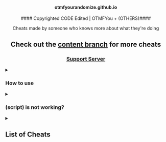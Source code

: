
<h4 align="center">otmfyourandomize.github.io</h4>


<p align="center">#### Copyrighted CODE Edited | OTMFYou + (OTHERS)####</p>


<p align="center">Cheats made by someone who knows more about what they're doing</p>

<h2 align="center">Check out the <a href="https://github.com/otmfyourandomize">content branch</a> for more cheats</h2>

<h3 align="center"><a href="https://discord.gg/qeyp2WN8QJ">Support Server</a></h3>



<details><summary><h3>How to use</h3></summary>


  There are 3 good methods to using these scripts:

  1. Importing the BlooketCODE.html file, You can check tutorial folder to get it in.

  2. Going to the otmfyourandomize.github.io, choosing a gamemode, then dragging a cheat to your bookmarks bar or clicking 
  one to copy the script ###STILL not DONE###

  3. Copying a script and running it in the inspect element console ###IF you HAVE developer MODE###

</details>




<details><summary><h3>(script) is not working?</h3></summary>


  Make sure you're running it properly, if it still doesn't work and other cheats do, then  use the codes that work at https://github.com/otmfyourandomize/otmfyourandomize.github.io or randomcode.unknownweb.tk

</details>



<details><summary><h2>List of Cheats</h2></summary>

  * [Discord](Code/BlooketJS.js), 
  
  * [GUI](Code/BlooketJS.js), 
  
  ### [Global](Code/BlooketJS.js), 
  
  ### [Monster Brawl](Code/BlooketJS.js), 
  
  ### [Crypto Hack](Code/BlooketJS.js), 
  
  ### [Factory](Code/BlooketJS.js), 
  
  ### [Tower Defense](Code/BlooketJS.js), 
  
  ### [Tower Defense 2](Code/BlooketJS.js), 
  
  ### [Fishing Frenzy](Code/BlooketJS.js), 
  
  ### [Crazy Kingdom](Code/BlooketJS.js), 
  
  ### [Flappy Blook](Code/BlooketJS.js), 
  
  ### [Battle Royale](Code/BlooketJS.js), 
  
  ### [Deceptive Dinos](Code/BlooketJS.js), 
  
  ### [Cafe](Code/BlooketJS.js), 

  ### [Tower of Doom](Code/BlooketJS.js), 

  ### [Gold Quest](Code/BlooketJS.js), 

  ### [Racing](Code/BlooketJS.js), 

  ### [Battle Royale](Code/BlooketJS.js), 

  ### [Blook Rush](Code/BlooketJS.js), 

  ### [Santa's Workshop](Code/BlooketJS.js), 

</details>

